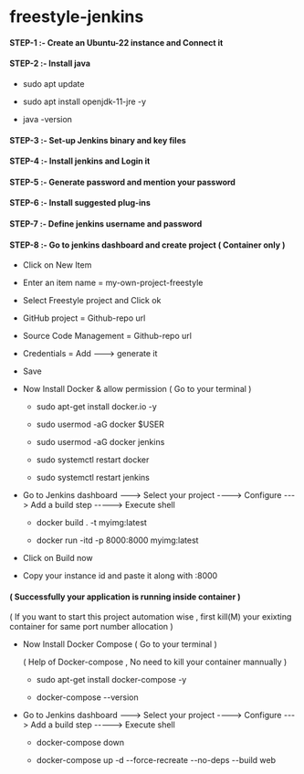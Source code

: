 # freestyle-jenkins


#### STEP-1 :- Create an Ubuntu-22 instance and Connect it

#### STEP-2 :-  Install java

- sudo apt update

- sudo apt install openjdk-11-jre -y

- java -version

#### STEP-3 :-  Set-up Jenkins binary and key files

#### STEP-4 :-  Install jenkins and Login it

#### STEP-5 :-  Generate password and mention your password

#### STEP-6 :-  Install suggested plug-ins

#### STEP-7 :-  Define jenkins username and password

#### STEP-8 :-  Go to jenkins dashboard and create project ( Container only )

  - Click on New Item
    
  - Enter an item name = my-own-project-freestyle

  - Select Freestyle project and  Click ok

  - GitHub project = Github-repo url

  - Source Code Management = Github-repo url

  - Credentials  =  Add --->  generate it

  - Save

  - Now Install Docker & allow permission ( Go to your terminal )
    
      - sudo apt-get install docker.io -y
   
      - sudo usermod -aG docker $USER
   
      - sudo usermod -aG docker jenkins
   
      - sudo systemctl restart docker
   
      - sudo systemctl restart jenkins
        

  - Go to Jenkins dashboard  --->  Select your project  ---->  Configure  --->  Add a build step -----> Execute shell

      - docker build . -t myimg:latest
   
      - docker run -itd -p 8000:8000 myimg:latest
        

  - Click on Build now

  - Copy your instance id and paste it along with :8000

#### ( Successfully your application is running inside container )

( If you want to start this project automation wise , first kill(M)  your exixting container for same port number allocation )

 
- Now Install Docker Compose ( Go to your terminal )

   ( Help of Docker-compose , No need to kill your container mannually )
  
  - sudo apt-get install docker-compose -y
 
  - docker-compose --version

- Go to Jenkins dashboard  --->  Select your project  ---->  Configure  --->  Add a build step -----> Execute shell

    - docker-compose down
 
    - docker-compose up -d --force-recreate --no-deps --build web
